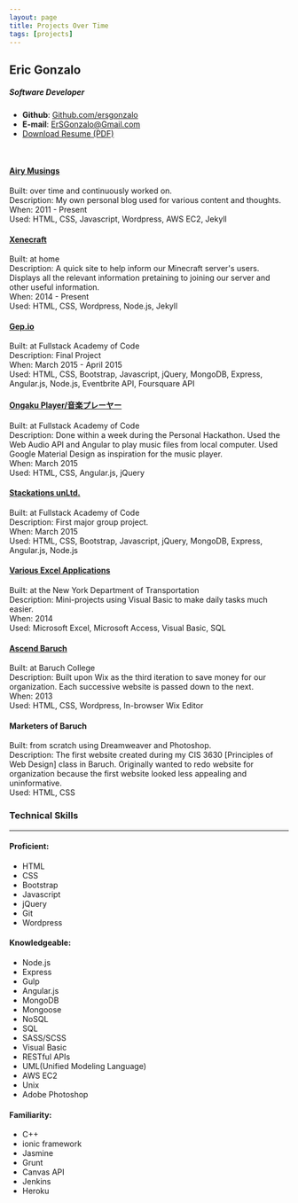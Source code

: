 ```yaml
---
layout: page
title: Projects Over Time
tags: [projects]
---
```

<article>
<link rel="stylesheet" href="//cdnjs.cloudflare.com/ajax/libs/twitter-bootstrap/4.0.0-alpha.2/css/bootstrap.min.css">
  <!-- <div class="col-sm-11"> -->
  <div class="r-heading row">
    <div class="col-md-6 col-sm-6">
      <h2>Eric Gonzalo</h2>
      <h5>Software Developer</h5>
    </div>
    <div class="col-md-6 col-sm-6">
      <ul class="list-unstyled">
        <li><strong>Github</strong>: <a href="https://github.com/ersgonzalo/" target="_blank">Github.com/ersgonzalo</a></li>
        <li><strong>E-mail</strong>: <a href="mailto:ersgonzalo@gmail.com">ErSGonzalo@Gmail.com</a></li>
        <li><a href="{{ site.BASE_PATH }}/egonzaloResume.pdf" class="btn btn-xs" target="_blank">Download Resume (PDF)</a></li>
      </ul>
    </div>
  </div>
  <br>
  <!--Divide Projects section-->
  <div class="row" style="text-align: left;">
    <div class="col-md-12">
      <h4 class="project-color"><a href="/">Airy Musings</a></h4>
      Built: over time and continuously worked on. <br>
      Description: My own personal blog used for various content and thoughts. <br>
      When: 2011 - Present<br>
      Used: HTML, CSS, Javascript, Wordpress, AWS EC2, Jekyll
    </div2
    <div class="col-md-12">
      <h4 class="project-color"><a href="https://xenecraft.wordpress.com/">Xenecraft</a></h4> 
      Built: at home <br>
      Description: A quick site to help inform our Minecraft server's users. Displays all the relevant information pretaining to joining our server and other useful information. <br>
      When: 2014 - Present<br>
      Used: HTML, CSS, Wordpress, Node.js, Jekyll
    </div>
    <div class="col-md-12">
      <h4 class="project-color"><a href="http://www.gep.io/">Gep.io</a></h4> 
      Built: at Fullstack Academy of Code <br>
      Description: Final Project <br>
      When: March 2015 - April 2015<br>
      Used: HTML, CSS, Bootstrap, Javascript, jQuery, MongoDB, Express, Angular.js, Node.js, Eventbrite API, Foursquare API
    </div>
    <div class="col-md-12">
      <h4 class="project-color"><a href="https://github.com/ersgonzalo/ongaku-player">Ongaku Player/音楽プレーヤー</a></h4> 
      Built: at Fullstack Academy of Code <br>
      Description: Done within a week during the Personal Hackathon. Used the Web Audio API and Angular to play music files from local computer. Used Google Material Design as inspiration for the music player. <br>
      When: March 2015<br>
      Used: HTML, CSS, Angular.js, jQuery
    </div>
    <div class="col-md-12">
      <h4 class="project-color"><a href="https://github.com/Rmoore424/stack_store">Stackations unLtd.</a></h4> 
      Built: at Fullstack Academy of Code <br>
      Description: First major group project. <br>
      When: March 2015<br>
      Used: HTML, CSS, Bootstrap, Javascript, jQuery, MongoDB, Express, Angular.js, Node.js
    </div>
    <div class="col-md-12">
      <h4 class="project-color"><a href="https://github.com/ersgonzalo/dotvba">Various Excel Applications</a></h4> 
      Built: at the New York Department of Transportation <br>
      Description: Mini-projects using Visual Basic to make daily tasks much easier. <br>
      When: 2014<br>
      Used: Microsoft Excel, Microsoft Access, Visual Basic, SQL
    </div>
    <div class="col-md-12">
      <h4 class="project-color"><a href="http://www.ascendbaruch.org/">Ascend Baruch</a></h4> 
      Built: at Baruch College <br>
      Description: Built upon Wix as the third iteration to save money for our organization. Each successive website is passed down to the next. <br>
      When: 2013<br>
      Used: HTML, CSS, Wordpress, In-browser Wix Editor
    </div>
    <div class="col-md-12">
      <h4 class="project-color">Marketers of Baruch</h4> 
      Built: from scratch using Dreamweaver and Photoshop. <br> 
      Description: The first website created during my CIS 3630 [Principles of Web Design] class in Baruch. Originally wanted to redo website for organization because the first website looked less appealing and uninformative. <br>
      Used: HTML, CSS
    </div>
  </div>
  <!--Divide Skills section-->
  <div class="row col-md-12 col-sm-12">
    <h3 class="break-margin">Technical Skills</h3>
    <hr>
  </div>
  <div class="row">
    <div class="col-sm-4">
      <h4>Proficient:</h4>
      <ul>
        <li>HTML</li>
        <li>CSS</li>
        <li>Bootstrap</li>
        <li>Javascript</li>
        <li>jQuery</li>
        <li>Git</li>
        <li>Wordpress</li>
      </ul>
    </div>
    <div class="col-sm-4">
      <h4>Knowledgeable:</h4>
      <ul>
        <li>Node.js</li>
        <li>Express</li>
        <li>Gulp</li>
        <li>Angular.js</li>
        <li>MongoDB</li>
        <li>Mongoose</li>
        <li>NoSQL</li>
        <li>SQL</li>
        <li>SASS/SCSS</li>
        <li>Visual Basic</li>
        <li>RESTful APIs</li>
        <li>UML(Unified Modeling Language)</li>
        <li>AWS EC2</li>
        <li>Unix</li>
        <li>Adobe Photoshop</li>
      </ul>
    </div>
    <div class="col-sm-4">
      <h4>Familiarity:</h4>
      <ul>
        <li>C++</li>
        <li>ionic framework</li>
        <li>Jasmine</li>
        <li>Grunt</li>
        <li>Canvas API</li>
        <li>Jenkins</li>
        <li>Heroku</li>
      </ul>
    </div>
  </div>
  <!-- </div> -->
  <div class="clearfix"></div>
  <!-- <div class="col-sm-1 sidebar-1">
	
</div>
 -->
</article>
